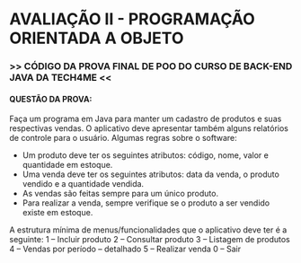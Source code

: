 # AVALIAÇÃO II - PROGRAMAÇÃO ORIENTADA A OBJETO
### >> CÓDIGO DA PROVA FINAL DE POO DO CURSO DE BACK-END JAVA DA TECH4ME << 

#### QUESTÃO DA PROVA:

Faça um programa em Java para manter um cadastro de produtos e suas
respectivas vendas. O aplicativo deve apresentar também alguns relatórios
de controle para o usuário. Algumas regras sobre o software:

- Um produto deve ter os seguintes atributos: código, nome, valor e
quantidade em estoque.
- Uma venda deve ter os seguintes atributos: data da venda, o produto
vendido e a quantidade vendida.
- As vendas são feitas sempre para um único produto.
- Para realizar a venda, sempre verifique se o produto a ser vendido existe
em estoque.

A estrutura mínima de menus/funcionalidades que o aplicativo deve ter é a
seguinte:
1 – Incluir produto
2 – Consultar produto
3 – Listagem de produtos
4 – Vendas por período – detalhado
5 – Realizar venda
0 – Sair
